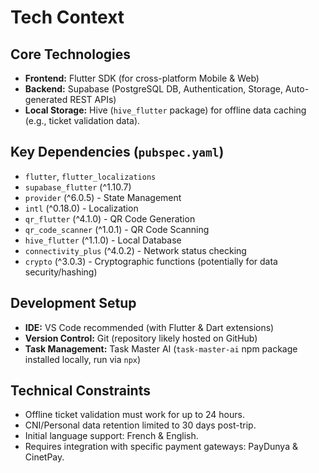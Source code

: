 # Tech Context

## Core Technologies
- **Frontend:** Flutter SDK (for cross-platform Mobile & Web)
- **Backend:** Supabase (PostgreSQL DB, Authentication, Storage, Auto-generated REST APIs)
- **Local Storage:** Hive (`hive_flutter` package) for offline data caching (e.g., ticket validation data).

## Key Dependencies (`pubspec.yaml`)
- `flutter`, `flutter_localizations`
- `supabase_flutter` (^1.10.7)
- `provider` (^6.0.5) - State Management
- `intl` (^0.18.0) - Localization
- `qr_flutter` (^4.1.0) - QR Code Generation
- `qr_code_scanner` (^1.0.1) - QR Code Scanning
- `hive_flutter` (^1.1.0) - Local Database
- `connectivity_plus` (^4.0.2) - Network status checking
- `crypto` (^3.0.3) - Cryptographic functions (potentially for data security/hashing)

## Development Setup
- **IDE:** VS Code recommended (with Flutter & Dart extensions)
- **Version Control:** Git (repository likely hosted on GitHub)
- **Task Management:** Task Master AI (`task-master-ai` npm package installed locally, run via `npx`)

## Technical Constraints
- Offline ticket validation must work for up to 24 hours.
- CNI/Personal data retention limited to 30 days post-trip.
- Initial language support: French & English.
- Requires integration with specific payment gateways: PayDunya & CinetPay. 